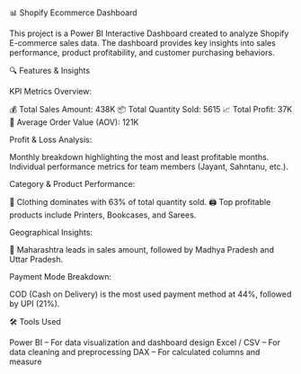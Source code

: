 

 📊 Shopify Ecommerce Dashboard

This project is a Power BI Interactive Dashboard created to analyze Shopify E-commerce sales data. The dashboard provides key insights into sales performance, product profitability, and customer purchasing behaviors.

 🔍 Features & Insights

KPI Metrics Overview:

   💰 Total Sales Amount: 438K
   📦 Total Quantity Sold: 5615
   📈 Total Profit: 37K
   🧮 Average Order Value (AOV): 121K

  Profit & Loss Analysis:

   Monthly breakdown highlighting the most and least profitable months.
   Individual performance metrics for team members (Jayant, Sahntanu, etc.).

  Category & Product Performance:

   🧥 Clothing dominates with 63% of total quantity sold.
   🖨️ Top profitable products include Printers, Bookcases, and Sarees.

  Geographical Insights:

   📍 Maharashtra leads in sales amount, followed by Madhya Pradesh and Uttar Pradesh.

  Payment Mode Breakdown:

   COD (Cash on Delivery) is the most used payment method at 44%, followed by UPI (21%).

 🛠 Tools Used

Power BI – For data visualization and dashboard design
Excel / CSV – For data cleaning and preprocessing
DAX – For calculated columns and measure
